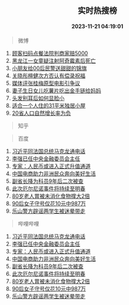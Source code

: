 <div align="center"><h2>实时热搜榜</h2><h4>2023-11-21 04:19:01</h4></div>

> 微博  

1. [顾客扫码点餐法院判商家赔5000](https://s.weibo.com/weibo?q=%23%E9%A1%BE%E5%AE%A2%E6%89%AB%E7%A0%81%E7%82%B9%E9%A4%90%E6%B3%95%E9%99%A2%E5%88%A4%E5%95%86%E5%AE%B6%E8%B5%945000%23&t=31&band_rank=1&Refer=top)<br />
2. [黑龙江一女童疑注射阿奇霉素后死亡](https://s.weibo.com/weibo?q=%23%E9%BB%91%E9%BE%99%E6%B1%9F%E4%B8%80%E5%A5%B3%E7%AB%A5%E7%96%91%E6%B3%A8%E5%B0%84%E9%98%BF%E5%A5%87%E9%9C%89%E7%B4%A0%E5%90%8E%E6%AD%BB%E4%BA%A1%23&t=31&band_rank=2&Refer=top)<br />
3. [小朋友给00后民警送甜甜的锦旗](https://s.weibo.com/weibo?q=%23%E5%B0%8F%E6%9C%8B%E5%8F%8B%E7%BB%9900%E5%90%8E%E6%B0%91%E8%AD%A6%E9%80%81%E7%94%9C%E7%94%9C%E7%9A%84%E9%94%A6%E6%97%97%23&t=31&band_rank=3&Refer=top)<br />
4. [关晓彤檀健次方否认有偿录祝福](https://s.weibo.com/weibo?q=%23%E5%85%B3%E6%99%93%E5%BD%A4%E6%AA%80%E5%81%A5%E6%AC%A1%E6%96%B9%E5%90%A6%E8%AE%A4%E6%9C%89%E5%81%BF%E5%BD%95%E7%A5%9D%E7%A6%8F%23&t=31&band_rank=4&Refer=top)<br />
5. [媒体评张桂梅原型电影引争议](https://s.weibo.com/weibo?q=%23%E5%AA%92%E4%BD%93%E8%AF%84%E5%BC%A0%E6%A1%82%E6%A2%85%E5%8E%9F%E5%9E%8B%E7%94%B5%E5%BD%B1%E5%BC%95%E4%BA%89%E8%AE%AE%23&t=31&band_rank=5&Refer=top)<br />
6. [妻子生日女儿吃薯片吃出金手链给妈妈](https://s.weibo.com/weibo?q=%23%E5%A6%BB%E5%AD%90%E7%94%9F%E6%97%A5%E5%A5%B3%E5%84%BF%E5%90%83%E8%96%AF%E7%89%87%E5%90%83%E5%87%BA%E9%87%91%E6%89%8B%E9%93%BE%E7%BB%99%E5%A6%88%E5%A6%88%23&t=31&band_rank=6&Refer=top)<br />
7. [头发别耳后如何显脸小](https://s.weibo.com/weibo?q=%E5%A4%B4%E5%8F%91%E5%88%AB%E8%80%B3%E5%90%8E%E5%A6%82%E4%BD%95%E6%98%BE%E8%84%B8%E5%B0%8F&t=31&band_rank=7&Refer=top)<br />
8. [适合一个人住的31平米独居小屋](https://s.weibo.com/weibo?q=%E9%80%82%E5%90%88%E4%B8%80%E4%B8%AA%E4%BA%BA%E4%BD%8F%E7%9A%8431%E5%B9%B3%E7%B1%B3%E7%8B%AC%E5%B1%85%E5%B0%8F%E5%B1%8B&t=31&band_rank=8&Refer=top)<br />
9. [20省人口自然增长率为负](https://s.weibo.com/weibo?q=%2320%E7%9C%81%E4%BA%BA%E5%8F%A3%E8%87%AA%E7%84%B6%E5%A2%9E%E9%95%BF%E7%8E%87%E4%B8%BA%E8%B4%9F%23&t=31&band_rank=9&Refer=top)<br />

> 知乎  


> 百度  

1. [习近平同法国总统马克龙通电话](https://www.baidu.com/s?wd=%E4%B9%A0%E8%BF%91%E5%B9%B3%E5%90%8C%E6%B3%95%E5%9B%BD%E6%80%BB%E7%BB%9F%E9%A9%AC%E5%85%8B%E9%BE%99%E9%80%9A%E7%94%B5%E8%AF%9D&sa=fyb_news&rsv_dl=fyb_news)<br />
2. [李强已任中央金融委员会主任](https://www.baidu.com/s?wd=%E6%9D%8E%E5%BC%BA%E5%B7%B2%E4%BB%BB%E4%B8%AD%E5%A4%AE%E9%87%91%E8%9E%8D%E5%A7%94%E5%91%98%E4%BC%9A%E4%B8%BB%E4%BB%BB&sa=fyb_news&rsv_dl=fyb_news)<br />
3. [专家：人民币或进入正式升值通道](https://www.baidu.com/s?wd=%E4%B8%93%E5%AE%B6%EF%BC%9A%E4%BA%BA%E6%B0%91%E5%B8%81%E6%88%96%E8%BF%9B%E5%85%A5%E6%AD%A3%E5%BC%8F%E5%8D%87%E5%80%BC%E9%80%9A%E9%81%93&sa=fyb_news&rsv_dl=fyb_news)<br />
4. [中国电商助力非洲民众奔向美好生活](https://www.baidu.com/s?wd=%E4%B8%AD%E5%9B%BD%E7%94%B5%E5%95%86%E5%8A%A9%E5%8A%9B%E9%9D%9E%E6%B4%B2%E6%B0%91%E4%BC%97%E5%A5%94%E5%90%91%E7%BE%8E%E5%A5%BD%E7%94%9F%E6%B4%BB&sa=fyb_news&rsv_dl=fyb_news)<br />
5. [副省长降为科员9年后二次被查](https://www.baidu.com/s?wd=%E5%89%AF%E7%9C%81%E9%95%BF%E9%99%8D%E4%B8%BA%E7%A7%91%E5%91%989%E5%B9%B4%E5%90%8E%E4%BA%8C%E6%AC%A1%E8%A2%AB%E6%9F%A5&sa=fyb_news&rsv_dl=fyb_news)<br />
6. [此次厄尔尼诺事件将持续至明春](https://www.baidu.com/s?wd=%E6%AD%A4%E6%AC%A1%E5%8E%84%E5%B0%94%E5%B0%BC%E8%AF%BA%E4%BA%8B%E4%BB%B6%E5%B0%86%E6%8C%81%E7%BB%AD%E8%87%B3%E6%98%8E%E6%98%A5&sa=fyb_news&rsv_dl=fyb_news)<br />
7. [80岁老人胃被未消化食物撑大2倍](https://www.baidu.com/s?wd=80%E5%B2%81%E8%80%81%E4%BA%BA%E8%83%83%E8%A2%AB%E6%9C%AA%E6%B6%88%E5%8C%96%E9%A3%9F%E7%89%A9%E6%92%91%E5%A4%A72%E5%80%8D&sa=fyb_news&rsv_dl=fyb_news)<br />
8. [90后女子守号仅花10元中987万](https://www.baidu.com/s?wd=90%E5%90%8E%E5%A5%B3%E5%AD%90%E5%AE%88%E5%8F%B7%E4%BB%85%E8%8A%B110%E5%85%83%E4%B8%AD987%E4%B8%87&sa=fyb_news&rsv_dl=fyb_news)<br />
9. [乐山警方辟谣两学生被迷晕带走](https://www.baidu.com/s?wd=%E4%B9%90%E5%B1%B1%E8%AD%A6%E6%96%B9%E8%BE%9F%E8%B0%A3%E4%B8%A4%E5%AD%A6%E7%94%9F%E8%A2%AB%E8%BF%B7%E6%99%95%E5%B8%A6%E8%B5%B0&sa=fyb_news&rsv_dl=fyb_news)<br />

> 哔哩哔哩  

1. [习近平同法国总统马克龙通电话](https://www.baidu.com/s?wd=%E4%B9%A0%E8%BF%91%E5%B9%B3%E5%90%8C%E6%B3%95%E5%9B%BD%E6%80%BB%E7%BB%9F%E9%A9%AC%E5%85%8B%E9%BE%99%E9%80%9A%E7%94%B5%E8%AF%9D&sa=fyb_news&rsv_dl=fyb_news)<br />
2. [李强已任中央金融委员会主任](https://www.baidu.com/s?wd=%E6%9D%8E%E5%BC%BA%E5%B7%B2%E4%BB%BB%E4%B8%AD%E5%A4%AE%E9%87%91%E8%9E%8D%E5%A7%94%E5%91%98%E4%BC%9A%E4%B8%BB%E4%BB%BB&sa=fyb_news&rsv_dl=fyb_news)<br />
3. [专家：人民币或进入正式升值通道](https://www.baidu.com/s?wd=%E4%B8%93%E5%AE%B6%EF%BC%9A%E4%BA%BA%E6%B0%91%E5%B8%81%E6%88%96%E8%BF%9B%E5%85%A5%E6%AD%A3%E5%BC%8F%E5%8D%87%E5%80%BC%E9%80%9A%E9%81%93&sa=fyb_news&rsv_dl=fyb_news)<br />
4. [中国电商助力非洲民众奔向美好生活](https://www.baidu.com/s?wd=%E4%B8%AD%E5%9B%BD%E7%94%B5%E5%95%86%E5%8A%A9%E5%8A%9B%E9%9D%9E%E6%B4%B2%E6%B0%91%E4%BC%97%E5%A5%94%E5%90%91%E7%BE%8E%E5%A5%BD%E7%94%9F%E6%B4%BB&sa=fyb_news&rsv_dl=fyb_news)<br />
5. [副省长降为科员9年后二次被查](https://www.baidu.com/s?wd=%E5%89%AF%E7%9C%81%E9%95%BF%E9%99%8D%E4%B8%BA%E7%A7%91%E5%91%989%E5%B9%B4%E5%90%8E%E4%BA%8C%E6%AC%A1%E8%A2%AB%E6%9F%A5&sa=fyb_news&rsv_dl=fyb_news)<br />
6. [此次厄尔尼诺事件将持续至明春](https://www.baidu.com/s?wd=%E6%AD%A4%E6%AC%A1%E5%8E%84%E5%B0%94%E5%B0%BC%E8%AF%BA%E4%BA%8B%E4%BB%B6%E5%B0%86%E6%8C%81%E7%BB%AD%E8%87%B3%E6%98%8E%E6%98%A5&sa=fyb_news&rsv_dl=fyb_news)<br />
7. [80岁老人胃被未消化食物撑大2倍](https://www.baidu.com/s?wd=80%E5%B2%81%E8%80%81%E4%BA%BA%E8%83%83%E8%A2%AB%E6%9C%AA%E6%B6%88%E5%8C%96%E9%A3%9F%E7%89%A9%E6%92%91%E5%A4%A72%E5%80%8D&sa=fyb_news&rsv_dl=fyb_news)<br />
8. [90后女子守号仅花10元中987万](https://www.baidu.com/s?wd=90%E5%90%8E%E5%A5%B3%E5%AD%90%E5%AE%88%E5%8F%B7%E4%BB%85%E8%8A%B110%E5%85%83%E4%B8%AD987%E4%B8%87&sa=fyb_news&rsv_dl=fyb_news)<br />
9. [乐山警方辟谣两学生被迷晕带走](https://www.baidu.com/s?wd=%E4%B9%90%E5%B1%B1%E8%AD%A6%E6%96%B9%E8%BE%9F%E8%B0%A3%E4%B8%A4%E5%AD%A6%E7%94%9F%E8%A2%AB%E8%BF%B7%E6%99%95%E5%B8%A6%E8%B5%B0&sa=fyb_news&rsv_dl=fyb_news)<br />
